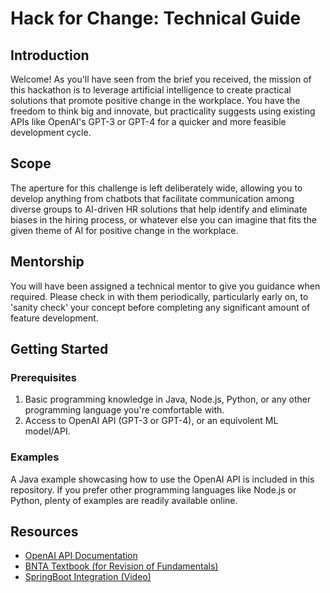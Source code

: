 # Hack for Change: Technical Guide

## Introduction

Welcome! As you'll have seen from the brief you received, the mission of this hackathon is to leverage artificial intelligence to create practical solutions that promote positive change in the workplace. You have the freedom to think big and innovate, but practicality suggests using existing APIs like OpenAI's GPT-3 or GPT-4 for a quicker and more feasible development cycle.

## Scope

The aperture for this challenge is left deliberately wide, allowing you to develop anything from chatbots that facilitate communication among diverse groups to AI-driven HR solutions that help identify and eliminate biases in the hiring process, or whatever else you can imagine that fits the given theme of AI for positive change in the workplace.

## Mentorship

You will have been assigned a technical mentor to give you guidance when required. Please check in with them periodically, particularly early on, to 'sanity check' your concept before completing any significant amount of feature development.

## Getting Started

### Prerequisites
1. Basic programming knowledge in Java, Node.js, Python, or any other programming language you're comfortable with.
2. Access to OpenAI API (GPT-3 or GPT-4), or an equivolent ML model/API.

### Examples
A Java example showcasing how to use the OpenAI API is included in this repository. If you prefer other programming languages like Node.js or Python, plenty of examples are readily available online.

## Resources
- [OpenAI API Documentation](https://beta.openai.com/docs/)
- [BNTA Textbook (for Revision of Fundamentals)](https://brightnetwork-technology-academy.github.io/curriculum/)
- [SpringBoot Integration (Video)](https://www.youtube.com/watch?v=HlDkuFy8xRM)

